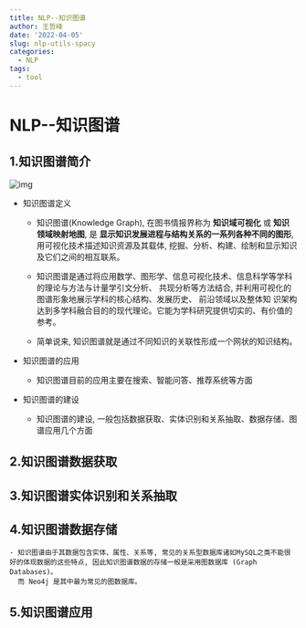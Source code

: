 ```yaml
---
title: NLP--知识图谱
author: 王哲峰
date: '2022-04-05'
slug: nlp-utils-spacy
categories:
  - NLP
tags:
  - tool
---
```


NLP--知识图谱
=======================

1.知识图谱简介
-------------------------------

   ![img](images/knowledge_graph.png)

- 知识图谱定义

    - 知识图谱(Knowledge Graph), 在图书情报界称为 **知识域可视化** 或 **知识领域映射地图**, 
      是 **显示知识发展进程与结构关系的一系列各种不同的图形**, 用可视化技术描述知识资源及其载体, 
      挖掘、分析、构建、绘制和显示知识及它们之间的相互联系。 
    
    - 知识图谱是通过将应用数学、图形学、信息可视化技术、信息科学等学科的理论与方法与计量学引文分析、
      共现分析等方法结合, 并利用可视化的图谱形象地展示学科的核心结构、发展历史、 前沿领域以及整体知
      识架构达到多学科融合目的的现代理论。它能为学科研究提供切实的、有价值的参考。

    - 简单说来, 知识图谱就是通过不同知识的关联性形成一个网状的知识结构。

- 知识图谱的应用

    - 知识图谱目前的应用主要在搜索、智能问答、推荐系统等方面

- 知识图谱的建设

    - 知识图谱的建设, 一般包括数据获取、实体识别和关系抽取、数据存储、图谱应用几个方面


2.知识图谱数据获取
-------------------------------




3.知识图谱实体识别和关系抽取
-------------------------------



4.知识图谱数据存储
-------------------------------

    - 知识图谱由于其数据包含实体、属性、关系等, 常见的关系型数据库诸如MySQL之类不能很好的体现数据的这些特点, 因此知识图谱数据的存储一般是采用图数据库 (Graph Databases)。
      而 Neo4j 是其中最为常见的图数据库。


5.知识图谱应用
-------------------------------

